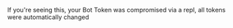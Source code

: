 If you're seeing this, your Bot Token was compromised via a repl, all tokens were automatically changed

